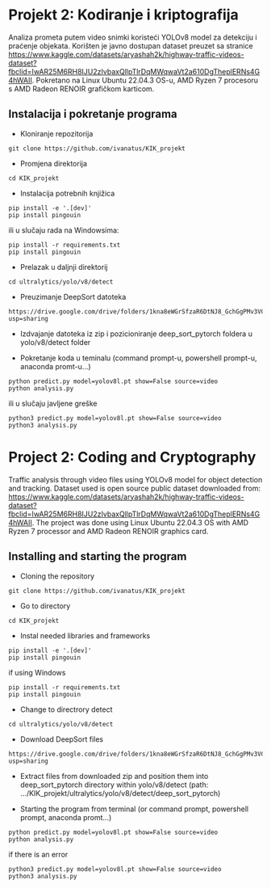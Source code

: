 # Projekt 2: Kodiranje i kriptografija
Analiza prometa putem video snimki koristeći YOLOv8 model za detekciju i praćenje objekata. 
Korišten je javno dostupan dataset preuzet sa stranice https://www.kaggle.com/datasets/aryashah2k/highway-traffic-videos-dataset?fbclid=IwAR25M6RH8IJU2zIvbaxQllpTlrDqMWqwaVt2a610DgTheplERNs4G4hWAII.
Pokretano na Linux Ubuntu 22.04.3 OS-u, AMD Ryzen 7 procesoru s AMD Radeon RENOIR grafičkom karticom.

## Instalacija i pokretanje programa
- Kloniranje repozitorija
```
git clone https://github.com/ivanatus/KIK_projekt
```
- Promjena direktorija
```
cd KIK_projekt
```
- Instalacija potrebnih knjižica
```
pip install -e '.[dev]'
pip install pingouin
```
ili u slučaju rada na Windowsima:
```
pip install -r requirements.txt
pip install pingouin
```

- Prelazak u daljnji direktorij
```
cd ultralytics/yolo/v8/detect
```
- Preuzimanje DeepSort datoteka
```
https://drive.google.com/drive/folders/1kna8eWGrSfzaR6DtNJ8_GchGgPMv3VC8?usp=sharing
```
- Izdvajanje datoteka iz zip i pozicioniranje deep_sort_pytorch foldera u yolo/v8/detect folder

- Pokretanje koda u teminalu (command prompt-u, powershell prompt-u, anaconda promt-u...)

```
python predict.py model=yolov8l.pt show=False source=video
python analysis.py
```
ili u slučaju javljene greške

```
python3 predict.py model=yolov8l.pt show=False source=video
python3 analysis.py
```



# Project 2: Coding and Cryptography
Traffic analysis through video files using YOLOv8 model for object detection and tracking. 
Dataset used is open source public dataset downloaded from: https://www.kaggle.com/datasets/aryashah2k/highway-traffic-videos-dataset?fbclid=IwAR25M6RH8IJU2zIvbaxQllpTlrDqMWqwaVt2a610DgTheplERNs4G4hWAII.
The project was done using Linux Ubuntu 22.04.3 OS with AMD Ryzen 7 processor and AMD Radeon RENOIR graphics card.

## Installing and starting the program
- Cloning the repository
```
git clone https://github.com/ivanatus/KIK_projekt
```
- Go to directory
```
cd KIK_projekt
```
- Instal needed libraries and frameworks
```
pip install -e '.[dev]'
pip install pingouin
```
if using Windows
```
pip install -r requirements.txt
pip install pingouin
```

- Change to directrory detect
```
cd ultralytics/yolo/v8/detect
```
- Download DeepSort files
```
https://drive.google.com/drive/folders/1kna8eWGrSfzaR6DtNJ8_GchGgPMv3VC8?usp=sharing
```
- Extract files from downloaded zip and position them into deep_sort_pytorch directory within yolo/v8/detect (path: .../KIK_projekt/ultralytics/yolo/v8/detect/deep_sort_pytorch)

- Starting the program from terminal (or command prompt, powershell prompt, anaconda promt...)

```
python predict.py model=yolov8l.pt show=False source=video
python analysis.py
```
if there is an error

```
python3 predict.py model=yolov8l.pt show=False source=video
python3 analysis.py
```
